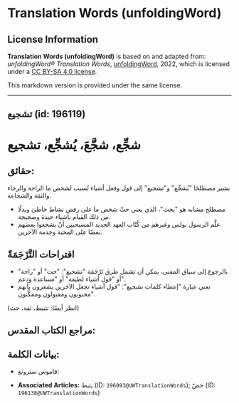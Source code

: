 # Translation Words (unfoldingWord)

## License Information

**Translation Words (unfoldingWord)** is based on and adapted from: _unfoldingWord® Translation Words_, [unfoldingWord](https://unfoldingword.org/utw), 2022, which is licensed under a [CC BY-SA 4.0 license](https://creativecommons.org/licenses/by-sa/4.0/legalcode.en).

This markdown version is provided under the same license.



--------------------------------

## تشجيع (id: 196119)

شجِّع، شجَّعَ، يُشجِّع، تشجيع
=============================

حقائق:
------

يشير مصطلحَا "يُشجِّع" و"تشجيع" إلى قول وفعل أشياء تُسبب لشخص ما الراحة والرجاء والثقة والشجاعة.

* مصطلح مشابه هو "يحث"، الذي يعني حثّ شخص ما على رفض نشاط خاطئ وبدلًا من ذلك القيام بأشياء جيدة وصحيحة.
* علَّم الرسول بولس وغيرهم من كُتّاب العهد الجديد المسيحيين أنْ يشجعوا بعضهم بعضًا على المحبة وخدمة الآخرين.

اقتراحات التَّرْجَمَةً
----------------------

* بالرجوع إلى سياق المعنى، يمكن أن تشمل طرق تَرْجَمَة "تشجيع": "حث" أو "راحة" أو "قول أشياء لطيفة" أو "مساعدة ودعم".
* تعني عبارة "إعطاء كلمات تشجيع": "قول أشياء تجعل الآخرين يشعرون بأنهم محبوبون ومقبولون وممكَّنون".

(انظر أيضًا: تثبيط، ثقة، حث)

مراجع الكتاب المقدس:
--------------------

بيانات الكلمة:
--------------

* قاموس سترونغ:

* **Associated Articles:** يثبط (ID: `196093@UWTranslationWords`); حضّ (ID: `196138@UWTranslationWords`)

